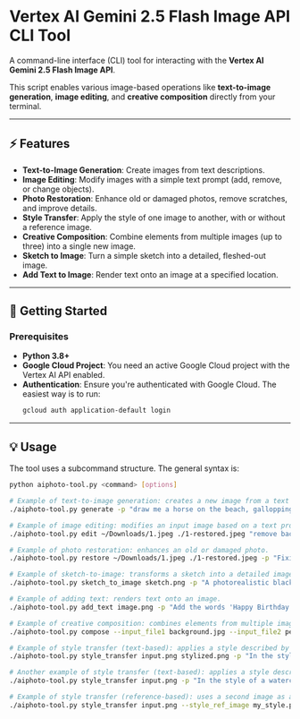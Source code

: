 # Vertex AI Gemini 2.5 Flash Image API CLI Tool

A command-line interface (CLI) tool for interacting with the **Vertex AI Gemini 2.5 Flash Image API**.

This script enables various image-based operations like **text-to-image generation**, **image editing**, and **creative composition** directly from your terminal.

---

## ⚡ Features

* **Text-to-Image Generation**: Create images from text descriptions.
* **Image Editing**: Modify images with a simple text prompt (add, remove, or change objects).
* **Photo Restoration**: Enhance old or damaged photos, remove scratches, and improve details.
* **Style Transfer**: Apply the style of one image to another, with or without a reference image.
* **Creative Composition**: Combine elements from multiple images (up to three) into a single new image.
* **Sketch to Image**: Turn a simple sketch into a detailed, fleshed-out image.
* **Add Text to Image**: Render text onto an image at a specified location.

---

## 🚀 Getting Started

### Prerequisites

* **Python 3.8+**
* **Google Cloud Project**: You need an active Google Cloud project with the Vertex AI API enabled.
* **Authentication**: Ensure you're authenticated with Google Cloud. The easiest way is to run:
    ```bash
    gcloud auth application-default login
    ```

---

## 💡 Usage

The tool uses a subcommand structure. The general syntax is:

```bash
python aiphoto-tool.py <command> [options]

# Example of text-to-image generation: creates a new image from a text prompt.
./aiphoto-tool.py generate -p "draw me a horse on the beach, gallopping into the sunset" horse.jpg

# Example of image editing: modifies an input image based on a text prompt.
./aiphoto-tool.py edit ~/Downloads/1.jpeg ./1-restored.jpeg "remove background"

# Example of photo restoration: enhances an old or damaged photo.
./aiphoto-tool.py restore ~/Downloads/1.jpeg ./1-restored.jpeg -p "Fixing fading, tears, scratches but don't make any other changes"

# Example of sketch-to-image: transforms a sketch into a detailed image.
./aiphoto-tool.py sketch_to_image sketch.png -p "A photorealistic black sports car" detailed_car.png

# Example of adding text: renders text onto an image.
./aiphoto-tool.py add_text image.png -p "Add the words 'Happy Birthday!' in cursive at the top center of the image" new_image.png

# Example of creative composition: combines elements from multiple images.
./aiphoto-tool.py compose --input_file1 background.jpg --input_file2 person.png -p "Place the person from the second image in front of the background" final.png

# Example of style transfer (text-based): applies a style described by a text prompt.
./aiphoto-tool.py style_transfer input.png stylized.png -p "In the style of a watercolor painting"

# Another example of style transfer (text-based): applies a style described by a text prompt.
./aiphoto-tool.py style_transfer input.png -p "In the style of a watercolor painting" stylized.png

# Example of style transfer (reference-based): uses a second image as a style reference.
./aiphoto-tool.py style_transfer input.png --style_ref_image my_style.png -p "Apply the style of the second image to the first" stylized.png
